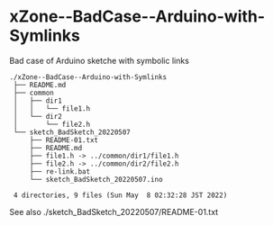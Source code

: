 # xZone--BadCase--Arduino-with-Symlinks

Bad case of Arduino sketche with symbolic links

    ./xZone--BadCase--Arduino-with-Symlinks
     ├── README.md
     ├── common
     │   ├── dir1
     │   │   └── file1.h
     │   └── dir2
     │       └── file2.h
     └── sketch_BadSketch_20220507
         ├── README-01.txt
         ├── README.md
         ├── file1.h -> ../common/dir1/file1.h
         ├── file2.h -> ../common/dir2/file2.h
         ├── re-link.bat
         └── sketch_BadSketch_20220507.ino
     
     4 directories, 9 files (Sun May  8 02:32:28 JST 2022)


See also ./sketch_BadSketch_20220507/README-01.txt
